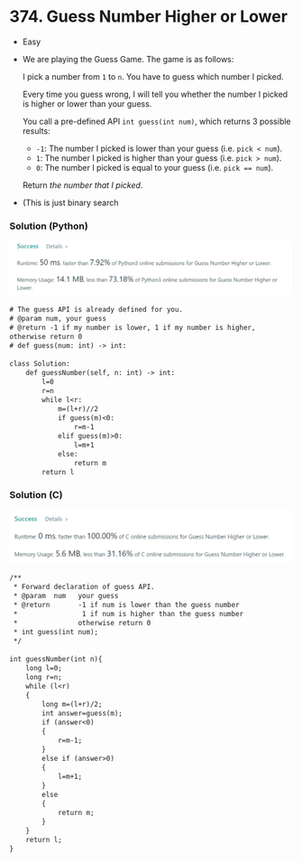 # 374. Guess Number Higher or Lower

* Easy
*   We are playing the Guess Game. The game is as follows:

    I pick a number from `1` to `n`. You have to guess which number I picked.

    Every time you guess wrong, I will tell you whether the number I picked is higher or lower than your guess.

    You call a pre-defined API `int guess(int num)`, which returns 3 possible results:

    * `-1`: The number I picked is lower than your guess (i.e. `pick < num`).
    * `1`: The number I picked is higher than your guess (i.e. `pick > num`).
    * `0`: The number I picked is equal to your guess (i.e. `pick == num`).

    Return _the number that I picked_.
* (This is just binary search

### Solution (Python)

![](<.gitbook/assets/image (9) (1).png>)

```
# The guess API is already defined for you.
# @param num, your guess
# @return -1 if my number is lower, 1 if my number is higher, otherwise return 0
# def guess(num: int) -> int:

class Solution:
    def guessNumber(self, n: int) -> int:
        l=0
        r=n
        while l<r:
            m=(l+r)//2
            if guess(m)<0:
                r=m-1
            elif guess(m)>0:
                l=m+1
            else:
                return m
        return l
```

### Solution (C)

![](<.gitbook/assets/image (8) (1) (1) (1) (1).png>)

```
/** 
 * Forward declaration of guess API.
 * @param  num   your guess
 * @return 	     -1 if num is lower than the guess number
 *			      1 if num is higher than the guess number
 *               otherwise return 0
 * int guess(int num);
 */

int guessNumber(int n){
	long l=0;
    long r=n;
    while (l<r)
    {
        long m=(l+r)/2;
        int answer=guess(m);
        if (answer<0)
        {
            r=m-1;
        }
        else if (answer>0)
        {
            l=m+1;
        }
        else
        {
            return m;
        }
    }
    return l;
}
```

